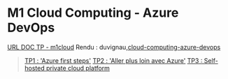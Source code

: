 # M1 Cloud Computing - Azure DevOps

[URL DOC TP - m1cloud](https://m1cloud.hita.wtf/)
Rendu : duvignau,[cloud-computing-azure-devops](https://github.com/yannisduvignau/cloud-computing-azure-devops)

> [TP1 : 'Azure first steps'](./tp1/tp1.md)
> [TP2 : 'Aller plus loin avec Azure'](./tp2/tp2.md)
> [TP3 : Self-hosted private cloud platform](./tp3/tp3.md)